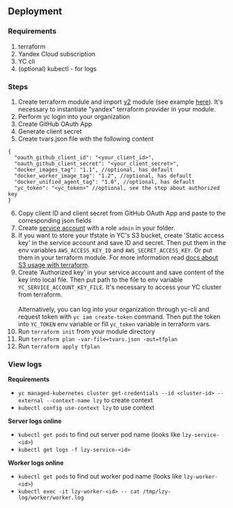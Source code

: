 ## Deployment

### Requirements

1) terraform
2) Yandex Cloud subscription
3) YC cli
4) (optional) kubectl - for logs

### Steps

1) Create terraform module and import [v2](../deployment/tf/modules/v2) module (see example [here](../deployment/tf/modules/v2_example)).
It's necessary to instantiate "yandex" terraform provider in your module.
2) Perform yc login into your organization
3) Create GitHub OAuth App
4) Generate client secret
5) Create tvars.json file with the following content
```
{
  "oauth_github_client_id": "<your_client_id>",
  "oauth_github_client_secret": "<your_client_secret>",
  "docker_images_tag": "1.1", //optional, has default
  "docker_worker_image_tag": "1.2", //optional, has default
  "docker_unified_agent_tag": "1.0", //optional, has default
  "yc_token": "<yc_token>" //optional, see the step about authorized key
}
```

6) Copy client ID and client secret from GitHub OAuth App and paste to the corresponding json fields
7) Create [service account](https://cloud.yandex.com/en/docs/iam/concepts/users/service-accounts) with a role `admin` in your folder.
8) If you want to store your tfstate in YC's S3 bucket, create 'Static access key' in the service account and save ID and secret.
Then put them in the env variables `AWS_ACCESS_KEY_ID` and `AWS_SECRET_ACCESS_KEY`.
Or put them in your terraform module. For more information read [docs about S3 usage with terraform](https://developer.hashicorp.com/terraform/language/settings/backends/s3).
9) Create 'Authorized key' in your service account and save content of the key into local file.
Then put path to the file to env variable `YC_SERVICE_ACCOUNT_KEY_FILE`. It's necessary to access your YC cluster from terraform.
<br><br>
Alternatively, you can log into your organization through yc-cli and request token with `yc iam create-token` command.
Then put the token into `YC_TOKEN` env variable or fill `yc_token` variable in terraform vars.
10) Run `terraform init` from your module directory
11) Run `terraform plan -var-file=tvars.json -out=tfplan`
12) Run `terraform apply tfplan`

### View logs

**Requirements**
* `yc managed-kubernetes cluster get-credentials --id <cluster-id> --external --context-name lzy` to create context
* `kubectl config use-context lzy` to use context

**Server logs online**
* `kubectl get pods` to find out server pod name (looks like `lzy-service-<id>`)
* `kubectl get logs -f lzy-service-<id>`

**Worker logs online**
* `kubectl get pods` to find out worker pod name (looks like `lzy-worker-<id>`)
* `kubectl exec -it lzy-worker-<id> -- cat /tmp/lzy-log/worker/worker.log`
